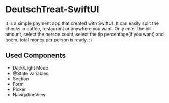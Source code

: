 # DeutschTreat-SwiftUI
It is a simple payment app that created with SwiftUI. It can easily split the checks in caffee, restaurant or anywhere you want. Only enter the bill amount, select the person count, select the tip percentage(if you want) and boom, total money per person is ready. :)


## Used Components

- Dark/Light Mode
- @State variables
- Section
- Form
- Picker
- NavigationView
